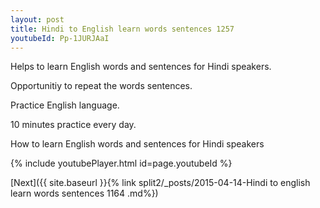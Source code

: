 ```yaml
---
layout: post
title: Hindi to English learn words sentences 1257 
youtubeId: Pp-1JURJAaI
---
```

 
 
Helps to learn English words and sentences for Hindi speakers.

Opportunitiy to repeat the words sentences. 

Practice English language. 
 
10 minutes practice every day. 
 
How to learn English words and sentences for Hindi speakers 
 
{% include youtubePlayer.html id=page.youtubeId %}
 
 
[Next]({{ site.baseurl }}{% link  split2/_posts/2015-04-14-Hindi to english learn words sentences 1164 .md%})
 
